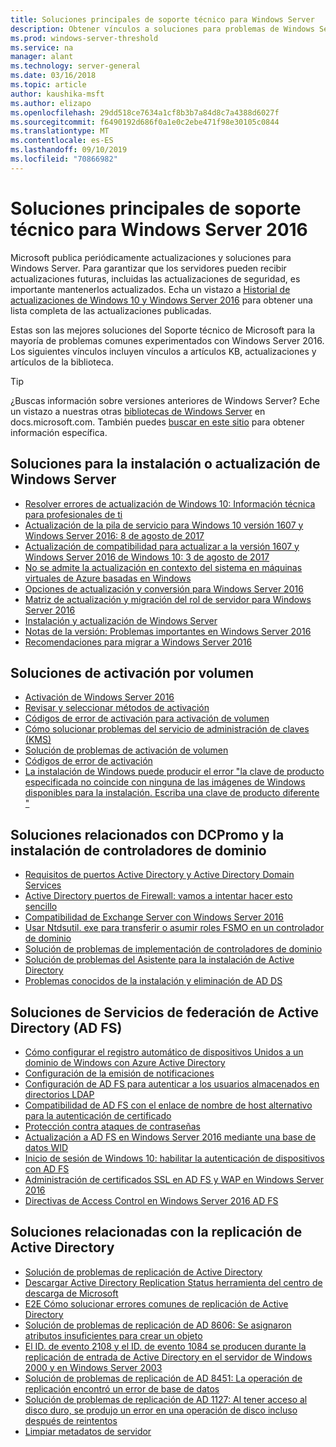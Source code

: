 ```yaml
---
title: Soluciones principales de soporte técnico para Windows Server
description: Obtener vínculos a soluciones para problemas de Windows Server
ms.prod: windows-server-threshold
ms.service: na
manager: alant
ms.technology: server-general
ms.date: 03/16/2018
ms.topic: article
author: kaushika-msft
ms.author: elizapo
ms.openlocfilehash: 29dd518ce7634a1cf8b3b7a84d8c7a4388d6027f
ms.sourcegitcommit: f6490192d686f0a1e0c2ebe471f98e30105c0844
ms.translationtype: MT
ms.contentlocale: es-ES
ms.lasthandoff: 09/10/2019
ms.locfileid: "70866982"
---
```

# <a name="top-support-solutions-for-windows-server-2016"></a>Soluciones principales de soporte técnico para Windows Server 2016

Microsoft publica periódicamente actualizaciones y soluciones para Windows Server. Para garantizar que los servidores pueden recibir actualizaciones futuras, incluidas las actualizaciones de seguridad, es importante mantenerlos actualizados. Echa un vistazo a [Historial de actualizaciones de Windows 10 y Windows Server 2016](https://support.microsoft.com/en-us/help/4000825/windows-10-windows-server-2016-update-history) para obtener una lista completa de las actualizaciones publicadas.

Estas son las mejores soluciones del Soporte técnico de Microsoft para la mayoría de problemas comunes experimentados con Windows Server 2016. Los siguientes vínculos incluyen vínculos a artículos KB, actualizaciones y artículos de la biblioteca.

>[!TIP]
> ¿Buscas información sobre versiones anteriores de Windows Server? Eche un vistazo a nuestras otras [bibliotecas de Windows Server](/previous-versions/windows/) en docs.microsoft.com. También puedes [buscar en este sitio](https://docs.microsoft.com/search/index?search=Windows+Server&dataSource=previousVersions) para obtener información específica.

## <a name="solutions-for-installing-or-upgrading-windows-server"></a>Soluciones para la instalación o actualización de Windows Server

- [Resolver errores de actualización de Windows 10: Información técnica para profesionales de ti](https://docs.microsoft.com/windows/deployment/upgrade/resolve-windows-10-upgrade-errors)
- [Actualización de la pila de servicio para Windows 10 versión 1607 y Windows Server 2016: 8 de agosto de 2017](https://support.microsoft.com/en-US/help/4035631)
- [Actualización de compatibilidad para actualizar a la versión 1607 y Windows Server 2016 de Windows 10: 3 de agosto de 2017](https://support.microsoft.com/en-US/help/4033524)
- [No se admite la actualización en contexto del sistema en máquinas virtuales de Azure basadas en Windows](https://support.microsoft.com/en-US/help/4014997)
- [Opciones de actualización y conversión para Windows Server 2016](../get-started/supported-upgrade-paths.md)
- [Matriz de actualización y migración del rol de servidor para Windows Server 2016](../get-started/server-role-upgradeability-table.md)
- [Instalación y actualización de Windows Server](../get-started/installation-and-upgrade.md)
- [Notas de la versión: Problemas importantes en Windows Server 2016](../get-started/windows-server-2016-ga-release-notes.md)
- [Recomendaciones para migrar a Windows Server 2016](../get-started/recommendations-moving-to-server2016.md)

## <a name="solutions-for-volume-activation"></a>Soluciones de activación por volumen
- [Activación de Windows Server 2016](../get-started/server-2016-activation.md)
- [Revisar y seleccionar métodos de activación](https://technet.microsoft.com/library/jj134256(ws.11).aspx)
- [Códigos de error de activación para activación de volumen](https://technet.microsoft.com/library/dn502528.aspx)
- [Cómo solucionar problemas del servicio de administración de claves (KMS)](https://technet.microsoft.com/library/ee939272.aspx)
- [Solución de problemas de activación de volumen](https://technet.microsoft.com/library/ff793439.aspx)
- [Códigos de error de activación](https://technet.microsoft.com/library/ff793399.aspx)
- [La instalación de Windows puede producir el error "la clave de producto especificada no coincide con ninguna de las imágenes de Windows disponibles para la instalación. Escriba una clave de producto diferente "](https://support.microsoft.com/help/2796988/windows-8-or-windows-server-2012-installation-may-fail-with-error-mess)

## <a name="solutions-related-to-dcpromo-and-installing-domain-controllers"></a>Soluciones relacionados con DCPromo y la instalación de controladores de dominio
- [Requisitos de puertos Active Directory y Active Directory Domain Services](https://technet.microsoft.com/library/dd772723(v=ws.10).aspx)
- [Active Directory puertos de Firewall: vamos a intentar hacer esto sencillo](http://blogs.msmvps.com/acefekay/2011/11/01/active-directory-firewall-ports-let-s-try-to-make-this-simple/)
- [Compatibilidad de Exchange Server con Windows Server 2016](https://technet.microsoft.com/library/ff728623(v=exchg.150).aspx)
- [Usar Ntdsutil. exe para transferir o asumir roles FSMO en un controlador de dominio](https://support.microsoft.com/kb/255504)
- [Solución de problemas de implementación de controladores de dominio](../identity/ad-ds/deploy/troubleshooting-domain-controller-deployment.md)
- [Solución de problemas del Asistente para la instalación de Active Directory](https://msdn.microsoft.com/library/bb727058.aspx)
- [Problemas conocidos de la instalación y eliminación de AD DS](https://technet.microsoft.com/library/cc754463(v=ws.10).aspx)

## <a name="solutions-for-active-directory-federation-services-ad-fs"></a>Soluciones de Servicios de federación de Active Directory (AD FS)
- [Cómo configurar el registro automático de dispositivos Unidos a un dominio de Windows con Azure Active Directory](/azure/active-directory/active-directory-conditional-access-automatic-device-registration-setup)
- [Configuración de la emisión de notificaciones](/azure/active-directory/device-management-hybrid-azuread-joined-devices-setup#step-2-setup-issuance-of-claims)
- [Configuración de AD FS para autenticar a los usuarios almacenados en directorios LDAP](../identity/ad-fs/operations/configure-ad-fs-to-authenticate-users-stored-in-ldap-directories.md)
- [Compatibilidad de AD FS con el enlace de nombre de host alternativo para la autenticación de certificado](../identity/ad-fs/operations/ad-fs-support-for-alternate-hostname-binding-for-certificate-authentication.md)
- [Protección contra ataques de contraseñas](https://blogs.technet.microsoft.com/tspring/2017/01/20/federated-to-microsoft-cloud-and-account-lockouts/)
- [Actualización a AD FS en Windows Server 2016 mediante una base de datos WID](../identity/ad-fs/deployment/upgrading-to-ad-fs-in-windows-server-2016.md)
- [Inicio de sesión de Windows 10: habilitar la autenticación de dispositivos con AD FS](../identity/ad-fs/operations/configure-device-based-conditional-access-on-premises.md)
- [Administración de certificados SSL en AD FS y WAP en Windows Server 2016](../identity/ad-fs/operations/manage-ssl-certificates-ad-fs-wap-2016.md)
- [Directivas de Access Control en Windows Server 2016 AD FS](../identity/ad-fs/operations/access-control-policies-in-ad-fs.md)

## <a name="solutions-related-to-active-directory-replication"></a>Soluciones relacionadas con la replicación de Active Directory

- [Solución de problemas de replicación de Active Directory](../identity/ad-ds/manage/troubleshoot/troubleshooting-active-directory-replication-problems.md)
- [Descargar Active Directory Replication Status herramienta del centro de descarga de Microsoft](https://www.microsoft.com/en-in/download/details.aspx?id=30005)
- [E2E Cómo solucionar errores comunes de replicación de Active Directory](https://support.microsoft.com/kb/3108513)
- [Solución de problemas de replicación de AD 8606: Se asignaron atributos insuficientes para crear un objeto](https://support.microsoft.com/kb/2028495)
- [El ID. de evento 2108 y el ID. de evento 1084 se producen durante la replicación de entrada de Active Directory en el servidor de Windows 2000 y en Windows Server 2003](https://support.microsoft.com/kb/837932)
- [Solución de problemas de replicación de AD 8451: La operación de replicación encontró un error de base de datos](https://support.microsoft.com/kb/2645996)
- [Solución de problemas de replicación de AD 1127: Al tener acceso al disco duro, se produjo un error en una operación de disco incluso después de reintentos](https://support.microsoft.com/kb/2025726)
- [Limpiar metadatos de servidor](https://technet.microsoft.com/library/cc816907.aspx)
